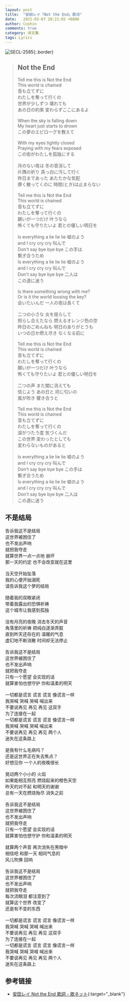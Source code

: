 ```yaml
---
layout: post
title:  "安田レイ「Not the End」歌词"
date:   2021-03-07 20:21:02 +0800
author: Coshin
comments: true
category: 译文集
tags: Lyrics
---
```

![SECL-2585](https://is4-ssl.mzstatic.com/image/thumb/Music114/v4/6f/60/6a/6f606a89-4f04-1dbe-388f-c31891e97deb/source/600x600bb.jpg){:.border}

<blockquote class="original">
  <h2>Not the End</h2>
  <p>
    Tell me this is Not the End<br>
    This world is chained<br>
    音も立てずに<br>
    わたしを奪って行くの<br>
    世界が少しずつ 壊れても<br>
    あの日の約束 変わらずここにあるよ<br>
    <br>
    When the sky is falling down<br>
    My heart just starts to drown<br>
    この夢のエピローグを教えて<br>
    <br>
    With my eyes tightly closed<br>
    Praying with my fears exposed<br>
    この街がわたしを孤独にする<br>
    <br>
    月のない夜は 冬の音消して<br>
    片隅の祈り 真っ白に汚して行く<br>
    昨日まであった あたたかな気配<br>
    儚く散ってくのに 時間(とき)は止まらない<br>
    <br>
    Tell me this is Not the End<br>
    This world is chained<br>
    音も立てずに<br>
    わたしを奪って行くの<br>
    願いが一つだけ 叶うなら<br>
    怖くても守りたいよ 君との優しい明日を<br>
    <br>
    Is everything a lie lie lie 嘘のよう<br>
    and I cry cry cry 叫んで<br>
    Don't say bye bye bye この手は<br>
    繋ぎ合うため<br>
    Is everything a lie lie lie 嘘のよう<br>
    and I cry cry cry 叫んで<br>
    Don't say bye bye bye 二人は<br>
    この道に迷う<br>
    <br>
    Is there something wrong with me?<br>
    Or is it the world loosing the key?<br>
    会いたいんだ 一人の夜は長くて<br>
    <br>
    二つの小さな 炎を揺らして<br>
    照らし合えたなら 燃えるオレンジ色の空<br>
    昨日のごめんねも 明日のありがとうも<br>
    いつの日か燃え尽き なくなる前に<br>
    <br>
    Tell me this is Not the End<br>
    This world is chained<br>
    音も立てずに<br>
    わたしを奪って行くの<br>
    願いが一つだけ 叶うなら<br>
    怖くても守りたいよ 君との優しい明日を<br>
    <br>
    二つの声 また闇に消えても<br>
    信じよう あの日と 同じ匂いの<br>
    風が吹き 響き合うと<br>
    <br>
    Tell me this is Not the End<br>
    This world is chained<br>
    音も立てずに<br>
    わたしを奪って行くの<br>
    涙がつたう度 気づくんだ<br>
    この世界 変わったとしても<br>
    変わらないものがあると<br>
    <br>
    Is everything a lie lie lie 嘘のよう<br>
    and I cry cry cry 叫んで<br>
    Don't say bye bye bye この手は<br>
    繋ぎ合うため<br>
    Is everything a lie lie lie 嘘のよう<br>
    and I cry cry cry 叫んで<br>
    Don't say bye bye bye 二人は<br>
    この道に迷う
  </p>
</blockquote>

<div class="translation">
  <h2>不是结局</h2>
  <p>
    告诉我这不是结局<br>
    这世界被困住了<br>
    也不发出声响<br>
    就把我夺走<br>
    就算世界一点一点地 崩坏<br>
    那一天的约定 也不会改变就在这里<br>
    <br>
    当天空开始坠落<br>
    我的心便开始溺死<br>
    请告诉我这个梦的结局<br>
    <br>
    随着我的双眼紧闭<br>
    带着我露出的恐惧祈祷<br>
    这个城市让我感到孤独<br>
    <br>
    没有月亮的夜晚 消去冬天的声音<br>
    角落里的祈祷 把纯白逐渐弄脏<br>
    直到昨天还存在的 温暖的气息<br>
    虚幻地不断消散 时间却无法停止<br>
    <br>
    告诉我这不是结局<br>
    这世界被困住了<br>
    也不发出声响<br>
    就把我夺走<br>
    只有一个愿望 会实现的话<br>
    就算害怕也想守护 你和温柔的明天<br>
    <br>
    一切都是谎言 谎言 谎言 像谎言一样<br>
    我哭喊 哭喊 哭喊 喊出来<br>
    不要说再见 再见 再见 这双手<br>
    为了连接在一起<br>
    一切都是谎言 谎言 谎言 像谎言一样<br>
    我哭喊 哭喊 哭喊 喊出来<br>
    不要说再见 再见 再见 两个人<br>
    迷失在这条路上<br>
    <br>
    是我有什么毛病吗？<br>
    还是这世界正在失去焦点？<br>
    好想见你 一个人的夜晚很长<br>
    <br>
    晃动两个小小的 火焰<br>
    如果能相互照亮 燃烧起来的橙色天空<br>
    昨天的对不起 和明天的谢谢<br>
    总有一天在燃烧殆尽 消失之前<br>
    <br>
    告诉我这不是结局<br>
    这世界被困住了<br>
    也不发出声响<br>
    就把我夺走<br>
    只有一个愿望 会实现的话<br>
    就算害怕也想守护 你和温柔的明天<br>
    <br>
    就算两个声音 再次消失在黑暗中<br>
    相信吧 和那一天 相同气息的<br>
    风儿吹拂 回响<br>
    <br>
    告诉我这不是结局<br>
    这世界被困住了<br>
    也不发出声响<br>
    就把我夺走<br>
    每次流眼泪 都注意到了<br>
    就算这个世界 改变了<br>
    还是有不变的东西<br>
    <br>
    一切都是谎言 谎言 谎言 像谎言一样<br>
    我哭喊 哭喊 哭喊 喊出来<br>
    不要说再见 再见 再见 这双手<br>
    为了连接在一起<br>
    一切都是谎言 谎言 谎言 像谎言一样<br>
    我哭喊 哭喊 哭喊 喊出来<br>
    不要说再见 再见 再见 两个人<br>
    迷失在这条路上
  </p>
</div>

## 参考链接

* [安田レイ Not the End 歌詞 - 歌ネット](https://www.uta-net.com/song/297560/){:target="_blank"}
